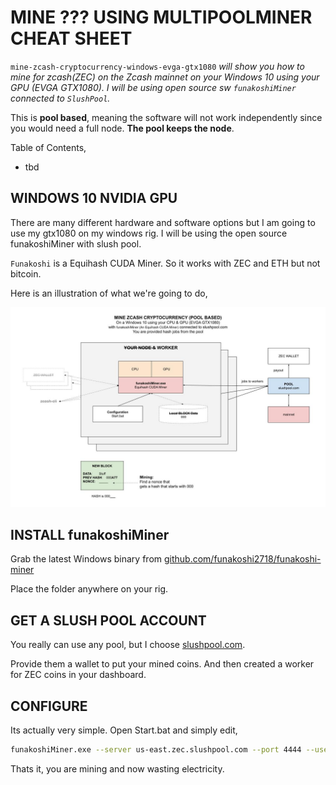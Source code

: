# MINE ??? USING MULTIPOOLMINER CHEAT SHEET

`mine-zcash-cryptocurrency-windows-evga-gtx1080` _will show you how to mine for
zcash(ZEC) on the Zcash mainnet on your Windows 10 using your GPU (EVGA GTX1080).
I will be using open source sw `funakoshiMiner` connected to `SlushPool`._

This is **pool based**, meaning the software will not work independently
since you would need a full node.  **The pool keeps the node**.

Table of Contents,

* tbd

## WINDOWS 10 NVIDIA GPU

There are many different hardware and software options but
I am going to use my gtx1080 on my windows rig.
I will be using the open source funakoshiMiner with slush pool.

`Funakoshi` is a Equihash CUDA Miner.  So it works with ZEC and ETH
but not bitcoin.

Here is an illustration of what we're going to do,

![IMAGE - mine-zcash-cryptocurrency-windows-evga-gtx1080 - IMAGE](../../../../../docs/pics/mine-zcash-cryptocurrency-windows-evga-gtx1080.jpg)

## INSTALL funakoshiMiner

Grab the latest Windows binary from
[github.com/funakoshi2718/funakoshi-miner](https://github.com/funakoshi2718/funakoshi-miner)

Place the folder anywhere on your rig.

## GET A SLUSH POOL ACCOUNT

You really can use any pool, but I choose
[slushpool.com](https://slushpool.com).

Provide them a wallet to put your mined coins.
And then created a worker for ZEC coins in your dashboard.

## CONFIGURE

Its actually very simple. Open Start.bat and simply edit,

```bash
funakoshiMiner.exe --server us-east.zec.slushpool.com --port 4444 --user <USER>.<WORKER>
```

Thats it, you are mining and now wasting electricity.
